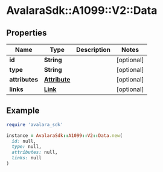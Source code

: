 # AvalaraSdk::A1099::V2::Data

## Properties

| Name | Type | Description | Notes |
| ---- | ---- | ----------- | ----- |
| **id** | **String** |  | [optional] |
| **type** | **String** |  | [optional] |
| **attributes** | [**Attribute**](Attribute.md) |  | [optional] |
| **links** | [**Link**](Link.md) |  | [optional] |

## Example

```ruby
require 'avalara_sdk'

instance = AvalaraSdk::A1099::V2::Data.new(
  id: null,
  type: null,
  attributes: null,
  links: null
)
```

